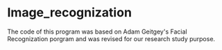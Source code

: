 # Image_recognization

The code of this program was based on Adam Geitgey's Facial Recognization porgram and was revised for our research study purpose.
